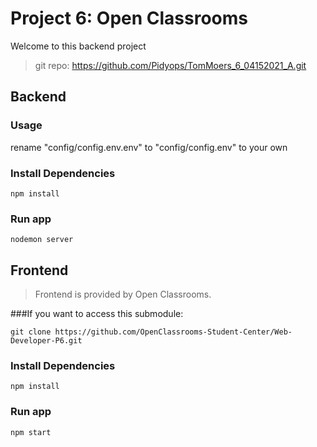 # Project 6: Open Classrooms

Welcome to this backend project

> git repo: https://github.com/Pidyops/TomMoers_6_04152021_A.git

## Backend

### Usage

rename "config/config.env.env" to "config/config.env" to your own

### Install Dependencies

```
npm install
```

### Run app

```
nodemon server
```

## Frontend

> Frontend is provided by Open Classrooms.

###If you want to access this submodule:

```
git clone https://github.com/OpenClassrooms-Student-Center/Web-Developer-P6.git
```

### Install Dependencies

```
npm install
```

### Run app

```
npm start
```
